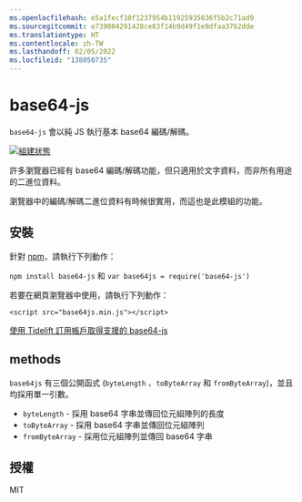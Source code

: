 ```yaml
---
ms.openlocfilehash: e5a1fecf10f1237954b11925935036f5b2c71ad9
ms.sourcegitcommit: e739004291428ce83f14b9d49f1e9dfaa3762dde
ms.translationtype: HT
ms.contentlocale: zh-TW
ms.lasthandoff: 02/05/2022
ms.locfileid: "138050735"
---
```

<a name="base64-js"></a>base64-js
=========

`base64-js` 會以純 JS 執行基本 base64 編碼/解碼。

[![組建狀態](https://secure.travis-ci.org/beatgammit/base64-js.png)](http://travis-ci.org/beatgammit/base64-js)

許多瀏覽器已經有 base64 編碼/解碼功能，但只適用於文字資料，而非所有用途的二進位資料。

瀏覽器中的編碼/解碼二進位資料有時候很實用，而這也是此模組的功能。

## <a name="install"></a>安裝

針對 [npm](https://npmjs.org)，請執行下列動作：

`npm install base64-js` 和 `var base64js = require('base64-js')`

若要在網頁瀏覽器中使用，請執行下列動作：

`<script src="base64js.min.js"></script>`

[使用 Tidelift 訂用帳戶取得支援的 base64-js](https://tidelift.com/subscription/pkg/npm-base64-js?utm_source=npm-base64-js&utm_medium=referral&utm_campaign=readme)

## <a name="methods"></a>methods

`base64js` 有三個公開函式 (`byteLength` 、`toByteArray` 和 `fromByteArray`)，並且均採用單一引數。

* `byteLength` - 採用 base64 字串並傳回位元組陣列的長度
* `toByteArray` - 採用 base64 字串並傳回位元組陣列
* `fromByteArray` - 採用位元組陣列並傳回 base64 字串

## <a name="license"></a>授權

MIT
